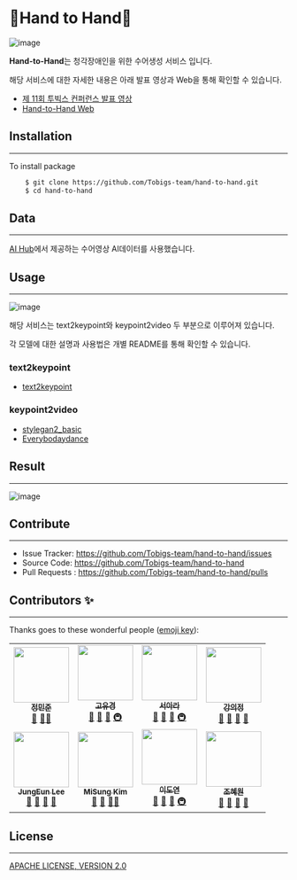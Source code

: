 # 🧏Hand to Hand🧏

![image](https://user-images.githubusercontent.com/55127132/105378467-323d9300-5c4f-11eb-8b5e-0a709dd49b6d.png)

**Hand-to-Hand**는 청각장애인을 위한 수어생성 서비스 입니다.

해당 서비스에 대한 자세한 내용은 아래 발표 영상과 Web을 통해 확인할 수 있습니다.

* [제 11회 투빅스 컨퍼런스 발표 영상](https://www.youtube.com/watch?v=Jt39i4UKZ9s)
* [Hand-to-Hand Web](https://hand-to-hand.kro.kr/public/)

## Installation

---------------

To install package

```bash
    $ git clone https://github.com/Tobigs-team/hand-to-hand.git
    $ cd hand-to-hand
```

## Data

______________________________________

[AI Hub](https://aihub.or.kr/aidata/7965)에서 제공하는 수어영상 AI데이터를 사용했습니다.

## Usage

------------------------

![image](https://user-images.githubusercontent.com/55127132/105378497-38cc0a80-5c4f-11eb-9b26-ec5ceb18ca81.png)

해당 서비스는 text2keypoint와 keypoint2video 두 부분으로 이루어져 있습니다.

각 모델에 대한 설명과 사용법은 개별 README를 통해 확인할 수 있습니다.

### **text2keypoint**
 * [text2keypoint](https://github.com/Tobigs-team/Hand-to-Hand/blob/master/text2keypoint/README.md) 
### **keypoint2video**
 * [stylegan2_basic](https://github.com/Tobigs-team/Hand-to-Hand/blob/master/stylegan2_basic/README.md)
 * [Everybodaydance](https://github.com/Tobigs-team/Hand-to-Hand/blob/master/Everybodydance/README.md)

## Result

______________________________

![image](https://user-images.githubusercontent.com/55127132/105378580-4d100780-5c4f-11eb-8d51-ef59331622f0.png)

## Contribute

----------------

* Issue Tracker: https://github.com/Tobigs-team/hand-to-hand/issues
* Source Code: https://github.com/Tobigs-team/hand-to-hand
* Pull Requests : https://github.com/Tobigs-team/hand-to-hand/pulls

## Contributors ✨

-----------------------------------

Thanks goes to these wonderful people ([emoji key](https://allcontributors.org/docs/en/emoji-key)):

<table>
  <tr>
    <td align="center"><a href="https://github.com/minjoong507"><img src="https://github.com/minjoong507/minjoong507.github.io/blob/master/public/img/jungminjoon.jpg" width="100px;" alt=""/><br/><sub><b>정민준</b></sub></a><br /><a href="#question-kentcdodds" title="Answering Questions">💬</a> <a href="https://github.com/all-contributors/all-contributors/commits?author=kentcdodds" title="Documentation">📖</a><a href="#maintenance-jakebolam" title="Maintenance">🚧</a></td>
      <td align="center"><a href="https://github.com/yookyungkho"><img src="https://github.com/minjoong507/minjoong507.github.io/blob/master/public/img/khoyookyung.jpg" width="100px;" alt=""/><br /><sub><b>고유경</b></sub></a><br /><a href="#question-kentcdodds" title="Answering Questions">💬</a> <a href="https://github.com/all-contributors/all-contributors/commits?author=kentcdodds" title="Documentation">📖</a> <a href="https://github.com/all-contributors/all-contributors/pulls?q=is%3Apr+reviewed-by%3Akentcdodds" title="Reviewed Pull Requests">👀</a> <a href="#infra-jakebolam" title="Infrastructure (Hosting, Build-Tools, etc)">🚇</a></td>
      <td align="center"><a href="https://github.com/araseo"><img src="https://github.com/minjoong507/minjoong507.github.io/blob/master/public/img/ara%20seo.jpg" width="100px;" alt=""/><br /><sub><b>서아라</b></sub></a><br /><a href="#question-kentcdodds" title="Answering Questions">💬</a> <a href="https://github.com/all-contributors/all-contributors/commits?author=kentcdodds" title="Documentation">📖</a> <a href="https://github.com/all-contributors/all-contributors/pulls?q=is%3Apr+reviewed-by%3Akentcdodds" title="Reviewed Pull Requests">👀</a> <a href="#infra-jakebolam" title="Infrastructure (Hosting, Build-Tools, etc)">🚇</a></td>
      <td align="center"><a href="https://github.com/LeahKang"><img src="https://github.com/minjoong507/minjoong507.github.io/blob/master/public/img/uijeongkang.jpg" width="100px;" alt=""/><br /><sub><b>강의정</b></sub></a><br /><a href="#question-kentcdodds" title="Answering Questions">💬</a> <a href="https://github.com/all-contributors/all-contributors/commits?author=kentcdodds" title="Documentation">📖</a> <a href="https://github.com/all-contributors/all-contributors/pulls?q=is%3Apr+reviewed-by%3Akentcdodds" title="Reviewed Pull Requests">👀</a> <a href="#talk-kentcdodds" title="Talks">📢</a></td></tr>
    <tr>
        <td align="center"><a href="https://github.com/EUN316"><img src="https://github.com/minjoong507/minjoong507.github.io/blob/master/public/img/jungeun%20lee.jpg" width="100px;" alt=""/><br /><sub><b>JungEun Lee</b></sub></a><br /><a href="#question-kentcdodds" title="Answering Questions">💬</a> <a href="https://github.com/all-contributors/all-contributors/commits?author=kentcdodds" title="Documentation">📖</a> <a href="https://github.com/all-contributors/all-contributors/pulls?q=is%3Apr+reviewed-by%3Akentcdodds" title="Reviewed Pull Requests">👀</a> <a href="#talk-kentcdodds" title="Talks">📢</a></td>
    <td align="center"><a href="https://github.com/MiSungKim"><img src="https://github.com/minjoong507/minjoong507.github.io/blob/master/public/img/misungkim.jpg" width="100px;" alt=""/><br /><sub><b>MiSung Kim</b></sub></a><br /><a href="https://github.com/all-contributors/all-contributors/commits?author=jfmengels" title="Documentation">📖</a> <a href="https://github.com/all-contributors/all-contributors/pulls?q=is%3Apr+reviewed-by%3Ajfmengels" title="Reviewed Pull Requests">👀</a> <a href="#tool-jfmengels" title="Tools">🔧</a><a href="#maintenance-jakebolam" title="Maintenance">🚧</a></td>
        <td align="center"><a href="https://github.com/omocomo"><img src="https://github.com/minjoong507/minjoong507.github.io/blob/master/public/img/leedoyeon.jpg" width="100px;" alt=""/><br /><sub><b>이도연</b></sub></a><br /><a href="#question-kentcdodds" title="Answering Questions">💬</a> <a href="https://github.com/all-contributors/all-contributors/commits?author=kentcdodds" title="Documentation">📖</a> <a href="https://github.com/all-contributors/all-contributors/pulls?q=is%3Apr+reviewed-by%3Akentcdodds" title="Reviewed Pull Requests">👀</a> <a href="#infra-jakebolam" title="Infrastructure (Hosting, Build-Tools, etc)">🚇</a></td>
      <td align="center"><a href="https://github.com/hyewon2116"><img src="https://github.com/minjoong507/minjoong507.github.io/blob/master/public/img/hyewon.jpeg" width="100px;" alt=""/><br /><sub><b>조혜원</b></sub></a><br /><a href="#question-kentcdodds" title="Answering Questions">💬</a> <a href="https://github.com/all-contributors/all-contributors/commits?author=kentcdodds" title="Documentation">📖</a> <a href="https://github.com/all-contributors/all-contributors/pulls?q=is%3Apr+reviewed-by%3Akentcdodds" title="Reviewed Pull Requests">👀</a> <a href="#talk-kentcdodds" title="Talks">📢</a></td></tr>
</tr>
</table>

## License

-------------------------------------

[APACHE LICENSE, VERSION 2.0](https://www.apache.org/licenses/LICENSE-2.0)

